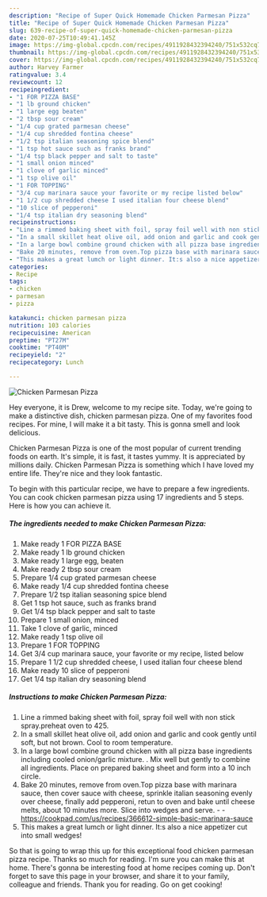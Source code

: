 ```yaml
---
description: "Recipe of Super Quick Homemade Chicken Parmesan Pizza"
title: "Recipe of Super Quick Homemade Chicken Parmesan Pizza"
slug: 639-recipe-of-super-quick-homemade-chicken-parmesan-pizza
date: 2020-07-25T10:49:41.145Z
image: https://img-global.cpcdn.com/recipes/4911928432394240/751x532cq70/chicken-parmesan-pizza-recipe-main-photo.jpg
thumbnail: https://img-global.cpcdn.com/recipes/4911928432394240/751x532cq70/chicken-parmesan-pizza-recipe-main-photo.jpg
cover: https://img-global.cpcdn.com/recipes/4911928432394240/751x532cq70/chicken-parmesan-pizza-recipe-main-photo.jpg
author: Harvey Farmer
ratingvalue: 3.4
reviewcount: 12
recipeingredient:
- "1 FOR PIZZA BASE"
- "1 lb ground chicken"
- "1 large egg beaten"
- "2 tbsp sour cream"
- "1/4 cup grated parmesan cheese"
- "1/4 cup shredded fontina cheese"
- "1/2 tsp italian seasoning spice blend"
- "1 tsp hot sauce such as franks brand"
- "1/4 tsp black pepper and salt to taste"
- "1 small onion minced"
- "1 clove of garlic minced"
- "1 tsp olive oil"
- "1 FOR TOPPING"
- "3/4 cup marinara sauce your favorite or my recipe listed below"
- "1 1/2 cup shredded cheese I used italian four cheese blend"
- "10 slice of pepperoni"
- "1/4 tsp italian dry seasoning blend"
recipeinstructions:
- "Line a rimmed baking sheet with foil, spray foil well with non stick spray.preheat oven to 425."
- "In a small skillet heat olive oil, add onion and garlic and cook gently until soft, but not brown. Cool to room temperature."
- "In a large bowl combine ground chicken with all pizza base ingredients including cooled onion/garlic mixture. . Mix well but gently to combine all ingredients. Place on prepared baking sheet and form into a 10 inch circle."
- "Bake 20 minutes, remove from oven.Top pizza base with marinara sauce, then cover sauce with cheese, sprinkle italian seasoning evenly over cheese, finally add pepperoni, retun to oven and bake until cheese melts, about 10 minutes more. Slice into wedges and serve.  https://cookpad.com/us/recipes/366612-simple-basic-marinara-sauce"
- "This makes a great lumch or light dinner. It:s also a nice appetizer cut into small wedges!"
categories:
- Recipe
tags:
- chicken
- parmesan
- pizza

katakunci: chicken parmesan pizza 
nutrition: 103 calories
recipecuisine: American
preptime: "PT27M"
cooktime: "PT40M"
recipeyield: "2"
recipecategory: Lunch

---
```



![Chicken Parmesan Pizza](https://img-global.cpcdn.com/recipes/4911928432394240/751x532cq70/chicken-parmesan-pizza-recipe-main-photo.jpg)

Hey everyone, it is Drew, welcome to my recipe site. Today, we're going to make a distinctive dish, chicken parmesan pizza. One of my favorites food recipes. For mine, I will make it a bit tasty. This is gonna smell and look delicious.

Chicken Parmesan Pizza is one of the most popular of current trending foods on earth. It's simple, it is fast, it tastes yummy. It is appreciated by millions daily. Chicken Parmesan Pizza is something which I have loved my entire life. They're nice and they look fantastic.




To begin with this particular recipe, we have to prepare a few ingredients. You can cook chicken parmesan pizza using 17 ingredients and 5 steps. Here is how you can achieve it.

<!--inarticleads1-->

##### The ingredients needed to make Chicken Parmesan Pizza:

1. Make ready 1 FOR PIZZA BASE
1. Make ready 1 lb ground chicken
1. Make ready 1 large egg, beaten
1. Make ready 2 tbsp sour cream
1. Prepare 1/4 cup grated parmesan cheese
1. Make ready 1/4 cup shredded fontina cheese
1. Prepare 1/2 tsp italian seasoning spice blend
1. Get 1 tsp hot sauce, such as franks brand
1. Get 1/4 tsp black pepper and salt to taste
1. Prepare 1 small onion, minced
1. Take 1 clove of garlic, minced
1. Make ready 1 tsp olive oil
1. Prepare 1 FOR TOPPING
1. Get 3/4 cup marinara sauce, your favorite or my recipe, listed below
1. Prepare 1 1/2 cup shredded cheese, I used italian four cheese blend
1. Make ready 10 slice of pepperoni
1. Get 1/4 tsp italian dry seasoning blend




<!--inarticleads2-->

##### Instructions to make Chicken Parmesan Pizza:

1. Line a rimmed baking sheet with foil, spray foil well with non stick spray.preheat oven to 425.
1. In a small skillet heat olive oil, add onion and garlic and cook gently until soft, but not brown. Cool to room temperature.
1. In a large bowl combine ground chicken with all pizza base ingredients including cooled onion/garlic mixture. . Mix well but gently to combine all ingredients. Place on prepared baking sheet and form into a 10 inch circle.
1. Bake 20 minutes, remove from oven.Top pizza base with marinara sauce, then cover sauce with cheese, sprinkle italian seasoning evenly over cheese, finally add pepperoni, retun to oven and bake until cheese melts, about 10 minutes more. Slice into wedges and serve. -  - https://cookpad.com/us/recipes/366612-simple-basic-marinara-sauce
1. This makes a great lumch or light dinner. It:s also a nice appetizer cut into small wedges!




So that is going to wrap this up for this exceptional food chicken parmesan pizza recipe. Thanks so much for reading. I'm sure you can make this at home. There's gonna be interesting food at home recipes coming up. Don't forget to save this page in your browser, and share it to your family, colleague and friends. Thank you for reading. Go on get cooking!
